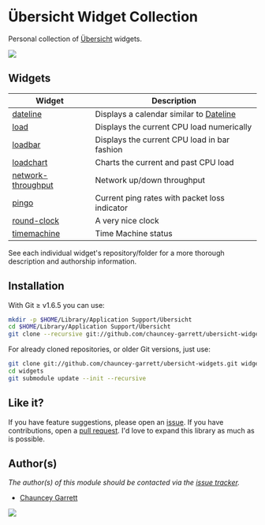 # Übersicht Widget Collection

Personal collection of [Übersicht][1] widgets.

![][2]

## Widgets

| Widget                  | Description
| ---                     | ---
| [dateline][3]           | Displays a calendar similar to [Dateline][4]
| [load][5]               | Displays the current CPU load numerically
| [loadbar][6]            | Displays the current CPU load in bar fashion
| [loadchart][7]          | Charts the current and past CPU load
| [network-throughput][8] | Network up/down throughput
| [pingo][9]              | Current ping rates with packet loss indicator
| [round-clock][10]       | A very nice clock
| [timemachine][11]       | Time Machine status

See each individual widget's repository/folder for a more thorough description and authorship information.

## Installation

With Git ≥ v1.6.5 you can use:

```sh
mkdir -p $HOME/Library/Application Support/Übersicht
cd $HOME/Library/Application Support/Übersicht
git clone --recursive git://github.com/chauncey-garrett/ubersicht-widgets.git widgets
```

For already cloned repositories, or older Git versions, just use:

```sh
git clone git://github.com/chauncey-garrett/ubersicht-widgets.git widgets
cd widgets
git submodule update --init --recursive
```

## Like it?

If you have feature suggestions, please open an [issue][12]. If you have contributions, open a [pull request][13]. I'd love to expand this library as much as is possible.

## Author(s)

*The author(s) of this module should be contacted via the [issue tracker][14].*

  - [Chauncey Garrett][15]

[![][16]](http://chauncey.io/about/index.html#donate)


[1]: http://tracesof.net/uebersicht/
[2]: img/screenshot.png
[3]: https://github.com/chauncey-garrett/ubersicht-dateline
[4]: https://itunes.apple.com/us/app/dateline/id406119724?mt=12
[5]: https://github.com/chauncey-garrett/ubersicht-load
[6]: https://github.com/chauncey-garrett/ubersicht-loadbar
[7]: https://github.com/chauncey-garrett/ubersicht-loadchart
[8]: https://github.com/chauncey-garrett/ubersicht-network-throughput
[9]: https://github.com/chauncey-garrett/ubersicht-pingo
[10]: https://github.com/chauncey-garrett/ubersicht-round-clock
[11]: https://github.com/chauncey-garrett/ubersicht-timemachine
[12]: https://github.com/chauncey-garrett/ubersicht-widgets/issues "chauncey-garrett/ubersicht-widgets/issues"
[13]: https://github.com/chauncey-garrett/ubersicht-widgets/pull-request "chauncey-garrett/ubersicht-widgets/pulls"
[14]: https://github.com/chauncey-garrett/ubersicht-widgets/issues "chauncey-garrett/ubersicht-widgets/issues"
[15]: https://github.com/chauncey-garrett "chauncey-garrett"
[16]: /img/donate.png
